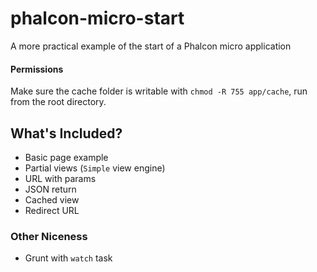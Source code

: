 # phalcon-micro-start

A more practical example of the start of a Phalcon micro application

#### Permissions

Make sure the cache folder is writable with `chmod -R 755 app/cache`, run from the root directory.

## What's Included?

* Basic page example
* Partial views (`Simple` view engine)
* URL with params
* JSON return
* Cached view
* Redirect URL

### Other Niceness

* Grunt with `watch` task
